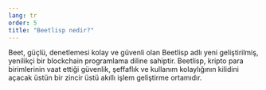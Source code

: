 ```yaml
---
lang: tr
order: 5
title: "Beetlisp nedir?"
---
```


Beet, güçlü, denetlemesi kolay ve güvenli olan Beetlisp adlı yeni geliştirilmiş, yenilikçi bir blockchain programlama diline sahiptir. Beetlisp, kripto para birimlerinin vaat ettiği güvenlik, şeffaflık ve kullanım kolaylığının kilidini açacak üstün bir zincir üstü akıllı işlem geliştirme ortamıdır.
